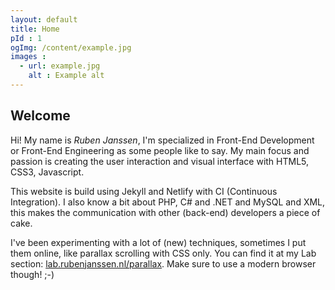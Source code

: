 ```yaml
---
layout: default
title: Home
pId : 1
ogImg: /content/example.jpg
images :
  - url: example.jpg
    alt : Example alt
---
```


## Welcome

Hi! My name is _Ruben Janssen_, I'm specialized in Front-End Development or Front-End Engineering as some people like to say.
My main focus and passion is creating the user interaction and visual interface with HTML5, CSS3, Javascript.

This website is build using Jekyll and Netlify with  CI (Continuous Integration).
I also know a bit about PHP, C# and .NET and MySQL and XML, this makes the communication with other (back-end) developers a piece of cake.

I've been experimenting with a lot of (new) techniques, sometimes I put them online, like parallax scrolling with CSS only. You can find it at my Lab section: [lab.rubenjanssen.nl/parallax](https://lab.rubenjanssen.nl/parallax). Make sure to use a modern browser though! ;-)
